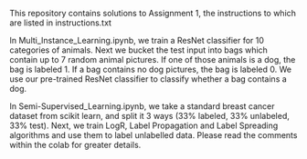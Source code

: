 This repository contains solutions to Assignment 1, the instructions to which are listed in instructions.txt

In Multi_Instance_Learning.ipynb, we train a ResNet classifier for 10 categories of animals. Next we bucket the test input into bags which contain up to 7 random animal pictures. If one of those animals is a dog, the bag is labeled 1. If a bag contains no dog pictures, the bag is labeled 0. We use our pre-trained ResNet classifier to classify whether a bag contains a dog.

In Semi-Supervised_Learning.ipynb, we take a standard breast cancer dataset from scikit learn, and split it 3 ways (33% labeled, 33% unlabeled, 33% test). Next, we train LogR, Label Propagation and Label Spreading algorithms and use them to label unlabelled data. Please read the comments within the colab for greater details.
